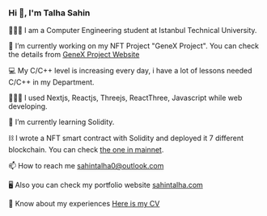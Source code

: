 ### Hi 👋, I'm Talha Sahin


👨🏻‍🎓 I am a Computer Engineering student at Istanbul Technical University.

🔭 I’m currently working on my NFT Project "GeneX Project". You can check the details from [GeneX Project Website](https://genexproject.com)

💻 My C/C++ level is increasing every day, i have a lot of lessons needed C/C++ in my Department.

👨🏻‍💻 I used Nextjs, Reactjs, Threejs, ReactThree, Javascript while web developing. 

🌱 I’m currently learning Solidity.

⛓ I wrote a NFT smart contract with Solidity and deployed it 7 different blockchain. You can check [the one in mainnet](https://etherscan.io/address/0x959e0667313051f573927C0cA8AE091b077da6A0#code).

📫 How to reach me sahintalha0@outlook.com

🖥 Also you can check my portfolio website [sahintalha.com](https://sahintalha.com)

📄 Know about my experiences [Here is my CV](https://sahintalha.com/files/resume.pdf)
